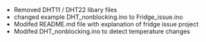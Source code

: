 - Removed DHT11 / DHT22 libary files 
- changed example DHT_nonblocking.ino to Fridge_issue.ino 
- Modifed README.md file with explanation of fridge issue project
- Modifed DHT_nonblocking.ino to detect temperature changes

